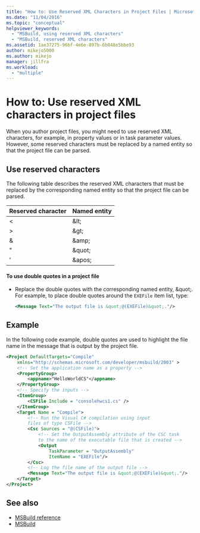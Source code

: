 ```yaml
---
title: "How to: Use Reserved XML Characters in Project Files | Microsoft Docs"
ms.date: "11/04/2016"
ms.topic: "conceptual"
helpviewer_keywords:
  - "MSBuild, using reserved XML characters"
  - "MSBuild, reserved XML characters"
ms.assetid: 1ae37275-96bf-4e6e-897b-6b048e5bbe93
author: mikejo5000
ms.author: mikejo
manager: jillfra
ms.workload:
  - "multiple"
---
```

# How to: Use reserved XML characters in project files
When you author project files, you might need to use reserved XML characters, for example, in property values or in task parameter values. However, some reserved characters must be replaced by a named entity so that the project file can be parsed.

## Use reserved characters
 The following table describes the reserved XML characters that must be replaced by the corresponding named entity so that the project file can be parsed.

|Reserved character|Named entity|
|------------------------|------------------|
|\<|&amp;lt;|
|>|&amp;gt;|
|&|&amp;amp;|
|"|&amp;quot;|
|'|&amp;apos;|

#### To use double quotes in a project file

- Replace the double quotes with the corresponding named entity, &amp;quot;. For example, to place double quotes around the `EXEFile` item list, type:

    ```xml
    <Message Text="The output file is &quot;@(EXEFile)&quot;."/>
    ```

## Example
 In the following code example, double quotes are used to highlight the file name in the message that is output by the project file.

```xml
<Project DefaultTargets="Compile"
    xmlns="http://schemas.microsoft.com/developer/msbuild/2003" >
    <!-- Set the application name as a property -->
    <PropertyGroup>
        <appname>"HelloWorldCS"</appname>
    </PropertyGroup>
    <!-- Specify the inputs -->
    <ItemGroup>
        <CSFile Include = "consolehwcs1.cs" />
    </ItemGroup>
    <Target Name = "Compile">
        <!-- Run the Visual C# compilation using input
        files of type CSFile -->
        <Csc Sources = "@(CSFile)">
            <!-- Set the OutputAssembly attribute of the CSC task
            to the name of the executable file that is created -->
            <Output
                TaskParameter = "OutputAssembly"
                ItemName = "EXEFile"/>
        </Csc>
        <!-- Log the file name of the output file -->
        <Message Text="The output file is &quot;@(EXEFile)&quot;."/>
    </Target>
</Project>
```

## See also
- [MSBuild reference](../msbuild/msbuild-reference.md)
- [MSBuild](../msbuild/msbuild.md)

